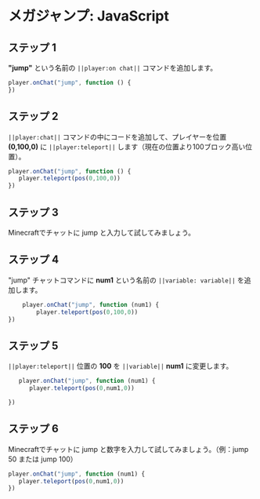 # メガジャンプ: JavaScript

## ステップ 1
**"jump"** という名前の ``||player:on chat||`` コマンドを追加します。

```javascript
player.onChat("jump", function () { 
}) 
```

## ステップ 2

``||player:chat||`` コマンドの中にコードを追加して、プレイヤーを位置 **(0,100,0)** に ``||player:teleport||`` します（現在の位置より100ブロック高い位置）。

```javascript
player.onChat("jump", function () { 
   player.teleport(pos(0,100,0))  
}) 
```

## ステップ 3

Minecraftでチャットに jump と入力して試してみましょう。


## ステップ 4

"jump" チャットコマンドに **num1** という名前の ``||variable: variable||`` を追加します。

```javascript
    player.onChat("jump", function (num1) { 
        player.teleport(pos(0,100,0))  
}) 
```

## ステップ 5

``||player:teleport||`` 位置の **100** を ``||variable||`` **num1** に変更します。

```javascript
   player.onChat("jump", function (num1) { 
      player.teleport(pos(0,num1,0))  

}) 
```

## ステップ 6

Minecraftでチャットに jump と数字を入力して試してみましょう。（例：jump 50 または jump 100）


```javascript
player.onChat("jump", function (num1) { 
   player.teleport(pos(0,num1,0))  
}) 
```